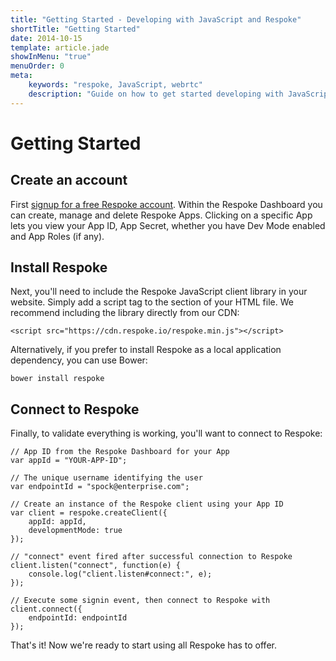 ```yaml
---
title: "Getting Started - Developing with JavaScript and Respoke"
shortTitle: "Getting Started"
date: 2014-10-15
template: article.jade
showInMenu: "true"
menuOrder: 0
meta:
    keywords: "respoke, JavaScript, webrtc"
    description: "Guide on how to get started developing with JavaScript and Respoke."
---
```


# Getting Started

## Create an account

First [signup for a free Respoke account](https://portal.respoke.io/#/signup). Within the Respoke Dashboard you can create, manage and delete Respoke Apps. Clicking on a specific App lets you view your App ID, App Secret, whether you have Dev Mode enabled and App Roles (if any).

## Install Respoke

Next, you'll need to include the Respoke JavaScript client library in your website. Simply add a script tag to the <head> section of your HTML file. We recommend including the library directly from our CDN: 
  
    <script src="https://cdn.respoke.io/respoke.min.js"></script>

Alternatively, if you prefer to install Respoke as a local application dependency, you can use Bower:

    bower install respoke
    
## Connect to Respoke

Finally, to validate everything is working, you'll want to connect to Respoke:

    // App ID from the Respoke Dashboard for your App
    var appId = "YOUR-APP-ID";
    
    // The unique username identifying the user
    var endpointId = "spock@enterprise.com";
    
    // Create an instance of the Respoke client using your App ID
    var client = respoke.createClient({
        appId: appId,
        developmentMode: true
    });
    
    // "connect" event fired after successful connection to Respoke
    client.listen("connect", function(e) {
        console.log("client.listen#connect:", e);
    });
    
    // Execute some signin event, then connect to Respoke with
    client.connect({
        endpointId: endpointId
    });

That's it! Now we're ready to start using all Respoke has to offer.
    
